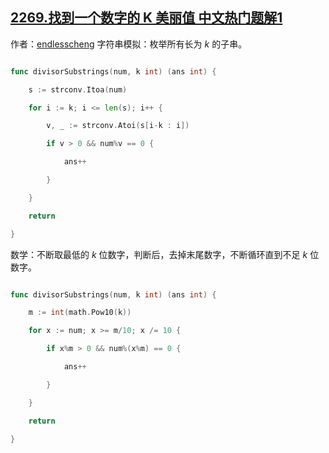 ## [2269.找到一个数字的 K 美丽值 中文热门题解1](https://leetcode.cn/problems/find-the-k-beauty-of-a-number/solutions/100000/mo-ni-by-endlesscheng-burh)

作者：[endlesscheng](https://leetcode.cn/u/endlesscheng)
字符串模拟：枚举所有长为 $k$ 的子串。

```go
func divisorSubstrings(num, k int) (ans int) {
	s := strconv.Itoa(num)
	for i := k; i <= len(s); i++ {
		v, _ := strconv.Atoi(s[i-k : i])
		if v > 0 && num%v == 0 {
			ans++
		}
	}
	return
}
```

数学：不断取最低的 $k$ 位数字，判断后，去掉末尾数字，不断循环直到不足 $k$ 位数字。

```go
func divisorSubstrings(num, k int) (ans int) {
	m := int(math.Pow10(k))
	for x := num; x >= m/10; x /= 10 {
		if x%m > 0 && num%(x%m) == 0 {
			ans++
		}
	}
	return
}
```